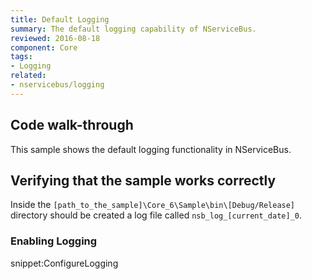 ```yaml
---
title: Default Logging
summary: The default logging capability of NServiceBus.
reviewed: 2016-08-18
component: Core
tags:
- Logging
related:
- nservicebus/logging
---
```


## Code walk-through

This sample shows the default logging functionality in NServiceBus.


## Verifying that the sample works correctly

Inside the `[path_to_the_sample]\Core_6\Sample\bin\[Debug/Release]` directory should be created a log file called `nsb_log_[current_date]_0`.


### Enabling Logging

snippet:ConfigureLogging
